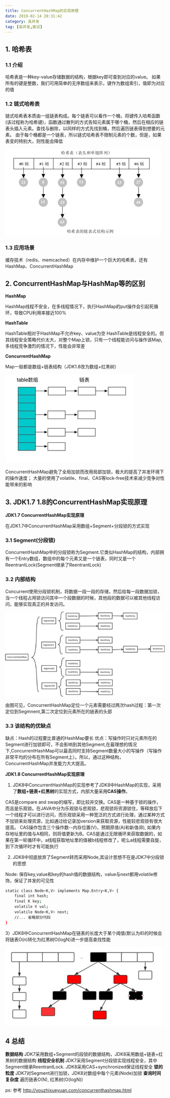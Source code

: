 ```yaml
---
title: ConcurrentHashMap的实现原理
date: 2019-02-14 20:31:42
category: 高并发
tag: [高并发,面试]
---
```


## 1. 哈希表

### 1.1 介绍

哈希表是一种key-value存储数据的结构，根据key即可查到对应的value。
如果所有的键是整数，我们可用简单的无序数组来表示，键作为数组索引，值即为对应的值

### 1.2 链式哈希表

链式哈希表本质由一组链表构成。每个链表可以看作一个桶，将键传入哈希函数(该过程称为哈希键)，函数通过散列的方式告知元素属于哪个桶，然后在相应的链表头插入元素。查找与删除，以同样的方式先找到桶，然后遍历链表得到想要的元素。
由于每个桶都是一个链表，所以链式哈希表不限制元素的个数，但是，如果表变的特别大，则性能会降低

![链式哈希表结构图](ConcurrentHashMap的实现原理/链式哈希表结构.jpg)

### 1.3 应用场景

缓存技术（redis、memcached）在内存中维护一个巨大的哈希表，还有HashMap、ConcurrentHashMap

## 2. ConcurrentHashMap与HashMap等的区别

**HashMap**

HashMap线程不安全，在多线程情况下，执行HashMap的put操作会引起死循环，导致CPU利用率接近100%

**HashTable**

HashTable相对于HashMap不允许key、value为空
HashTable是线程安全的。但其线程安全策略代价太大，对整个Map上锁，只有一个线程能访问与操作该Map, 多线程竞争激烈的情况下，性能会非常差

**ConcurrentHashMap**

Map一般都是数组+链表结构（JDK1.8改为数组+红黑树）

![Map结构图](ConcurrentHashMap的实现原理/Map结构.jpg)

ConcurrentHashMap避免了全局加锁而改用局部加锁，极大的提高了并发环境下的操作速度；
大量的使用了volatile、final、CAS等lock-free技术来减少竞争对性能带来的影响

## 3. JDK1.7 1.8的ConcurrentHashMap实现原理

**JDK1.7 ConcurrentHashMap实现原理**

在JDK1.7中ConcurrentHashMap采用数组+Segment+分段锁的方式实现

### 3.1 Segment(分段锁)

ConcurrentHashMap中的分段锁称为Segment.它类似HashMap的结构，内部拥有一个Entry数组，数组中的每个元素又是一个链表，同时又是一个ReentrantLock(Segment继承了ReentrantLock)

### 3.2 内部结构

Concurrent使用分段锁机制，将数据一段一段的存储，然后给每一段数据加锁，当一个线程占用锁访问其中一个段数据的时候，其他段的数据可以被其他线程访问，能够实现真正的并发访问。

![ConcurrentHashMap内部结构图](ConcurrentHashMap的实现原理/ConcurrentHashMap内部结构图.jpg)

由图可见，ConcurrentHashMap定位一个元素需要经过两次hash过程：第一次定位到Segmnent,第二次定位到元素所在的链表的头部

### 3.3 该结构的优缺点

缺点：Hash的过程要比普通的HashMap要长
优点：写操作时只对元素所在的Segment进行加锁即可，不会影响到其他Segment,在最理想的情况下,ConcurrentHashMap可以最高同时支持Segment数量大小的写操作（写操作非常平均的分布在所有Segment上）。所以，通过这种结构，ConcurrentHashMap并发能力大大提高。


**JDK1.8 ConcurrentHashMap实现原理**

1) JDK8中ConcurrentHashMap的实现参考了JDK8中HashMap的实现，采用了**数组+链表+红黑树**的实现方式，内部大量采用**CAS操作**。

CAS是compare and swap的缩写，即比较并交换。CAS是一种基于锁的操作，而且是乐观锁。在JAVA中分为乐观锁与悲观锁，悲观锁将资源锁住，等释放后下一个线程才可以进行访问，而乐观锁采用一种宽泛的方式进行处理，通过某种方式不加锁来处理资源，比如通过给记录加version来获取资源，性能较悲观锁有很大提高。
CAS操作包含三个操作数--内存位置(V)，预期原值(A)和新值(B), 如果内存地址里的值与A相同，则将值更新为B。CAS是通过无限循环来获取数据的，如果在第一轮循环中，a线程获取地址里的值被b线程修改了，呢么a线程需要自旋，到下次循环时才有可能执行

2) JDK8中彻底放弃了Segment转而采用Node,其设计思想不在是JDK7中分段锁的思想

Node: 保存key,value和key的hash值的数据结构，value与next都用volatile修饰，保证了并发的可见性

``` bash
static class Node<K,V> implements Map.Entry<K,V> {
    final int hash;
    final K key;
    volatile V val;
    volatile Node<K,V> next;
    //... 省略部分代码
}
```

3）JDK8中ConcurrentHashMap在链表的长度大于某个阈值(默认为8)的时候会将链表O(n)转化为红黑树O(logN)进一步提高查找性能

![链表红黑树](ConcurrentHashMap的实现原理/链表红黑树.jpg)

## 4 总结

**数据结构** JDK7采用数组+Segment的段锁的数据结构，JDK8采用数组+链表+红黑树的数据结构
**线程安全机制** JDK7采用Segment分段锁实现线程安全，其中Segment继承ReentrantLock. JDK8采用CAS+synchronized保证线程安全
**锁的粒度** JDK7对Segment进行加锁，JDK8对数组中每个元素(Node)加锁
**查询时间复杂度** 遍历链表O(N), 红黑树(O(logN))

ps: 参考 http://youzhixueyuan.com/concurrenthashmap.html